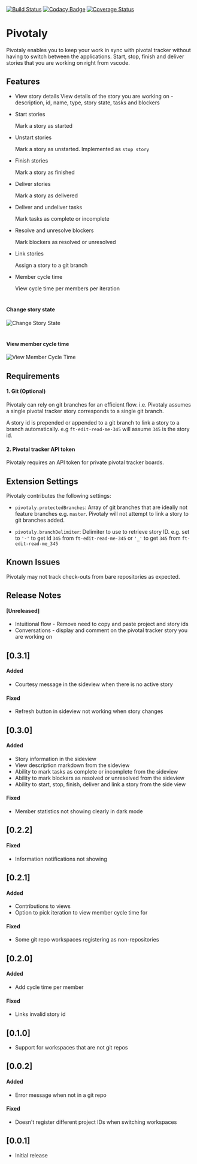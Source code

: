 [![Build Status](https://travis-ci.com/brayovsky/pivotaly.svg?branch=master)](https://travis-ci.com/brayovsky/pivotaly) [![Codacy Badge](https://api.codacy.com/project/badge/Grade/0ef47d66521d4d22b8612679e746acf3)](https://www.codacy.com/project/Andela-eugene/pivotaly/dashboard?utm_source=github.com&amp;utm_medium=referral&amp;utm_content=brayovsky/pivotaly&amp;utm_campaign=Badge_Grade_Dashboard) [![Coverage Status](https://coveralls.io/repos/github/brayovsky/pivotaly/badge.svg?branch=master)](https://coveralls.io/github/brayovsky/pivotaly?branch=master)

# Pivotaly

Pivotaly enables you to keep your work in sync with pivotal tracker without having to switch between the applications. Start, stop, finish and deliver stories that you are working on right from vscode.

## Features
- View story details
    View details of the story you are working on - description, id, name, type, story state, tasks and blockers

- Start stories

    Mark a story as started
- Unstart stories

    Mark a story as unstarted. Implemented as `stop story`
- Finish stories

    Mark a story as finished
- Deliver stories

    Mark a story as delivered
- Deliver and undeliver tasks

    Mark tasks as complete or incomplete
- Resolve and unresolve blockers

    Mark blockers as resolved or unresolved
- Link stories
    
    Assign a story to a git branch

- Member cycle time
    
    View cycle time per members per iteration



#
#### Change story state
![Change Story State](images/features/start-story.gif)

#
#### View member cycle time
![View Member Cycle Time](images/features/cycle-time.gif)


## Requirements

#### 1. Git (Optional)
Pivotaly can rely on git branches for an efficient flow. i.e. Pivotaly assumes a single pivotal tracker story corresponds to a single git branch.

A story id is prepended or appended to a git branch to link a story to a branch automatically. e.g `ft-edit-read-me-345` will assume `345`  is the story id.

#### 2. Pivotal tracker API token
Pivotaly requires an API token for private pivotal tracker boards.

## Extension Settings

Pivotaly contributes the following settings:

* `pivotaly.protectedBranches`: Array of git branches that are ideally not feature branches e.g. `master`. Pivotaly will not attempt to link a story to git branches added.

* `pivotaly.branchDelimiter`: Delimiter to use to retrieve story ID. e.g. set to `'-'` to get id `345` from `ft-edit-read-me-345` or `'_'` to get `345` from `ft-edit-read-me_345`

## Known Issues

Pivotaly may not track check-outs from bare repositories as expected.

## Release Notes

#### [Unreleased]
- Intuitional flow - Remove need to copy and paste project and story ids
- Conversations - display and comment on the pivotal tracker story you are working on

## [0.3.1]
#### Added
- Courtesy message in the sideview when there is no active story

#### Fixed
- Refresh button in sideview not working when story changes

## [0.3.0]
#### Added
- Story information in the sideview
- View description markdown from the sideview
- Ability to mark tasks as complete or incomplete from the sideview
- Ability to mark blockers as resolved or unresolved from the sideview
- Ability to start, stop, finish, deliver and link a story from the side view


#### Fixed
- Member statistics not showing clearly in dark mode

## [0.2.2]
#### Fixed
- Information notifications not showing

## [0.2.1]
#### Added
- Contributions to views
- Option to pick iteration to view member cycle time for

#### Fixed
- Some git repo workspaces registering as non-repositories

## [0.2.0]
#### Added
- Add cycle time per member

#### Fixed
- Links invalid story id

## [0.1.0]
- Support for workspaces that are not git repos

## [0.0.2]
#### Added
- Error message when not in a git repo

#### Fixed
- Doesn't register different project IDs when switching workspaces 

## [0.0.1]
- Initial release
